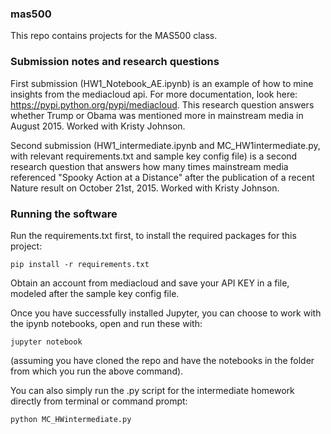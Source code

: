 ### mas500
This repo contains projects for the MAS500 class. 


### Submission notes and research questions

First submission (HW1_Notebook_AE.ipynb) is an example of how to mine insights from the mediacloud api. For more documentation, look here: https://pypi.python.org/pypi/mediacloud. This research question answers whether Trump or Obama was mentioned more in mainstream media in August 2015. Worked with Kristy Johnson. 

Second submission (HW1_intermediate.ipynb and MC_HW1intermediate.py, with relevant requirements.txt and sample key config file) is a second research question that answers how many times mainstream media referenced "Spooky Action at a Distance" after the publication of a recent Nature result on October 21st, 2015. Worked with Kristy Johnson.

### Running the software

Run the requirements.txt first, to install the required packages for this project:
```
pip install -r requirements.txt

```

Obtain an account from mediacloud and save your API KEY in a file, modeled after the sample key config file.

Once you have successfully installed Jupyter, you can choose to work with the ipynb notebooks, open and run these with:
```
jupyter notebook
```
(assuming you have cloned the repo and have the notebooks in the folder from which you run the above command). 

You can also simply run the .py script for the intermediate homework directly from terminal or command prompt:

``` python MC_HWintermediate.py ```



